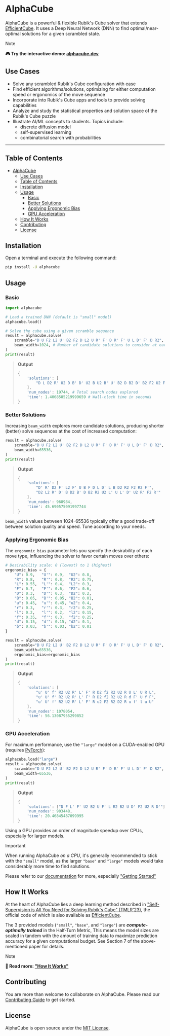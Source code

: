 # AlphaCube

AlphaCube is a powerful & flexible Rubik's Cube solver that extends [EfficientCube](https://github.com/kyo-takano/efficientcube). It uses a Deep Neural Network (DNN) to find optimal/near-optimal solutions for a given scrambled state.

> [!NOTE]
> **🎮 Try the interactive demo: [alphacube.dev](https://alphacube.dev)**

## Use Cases

- Solve any scrambled Rubik's Cube configuration with ease
- Find efficient algorithms/solutions, optimizing for either computation speed or ergonomics of the move sequence
- Incorporate into Rubik's Cube apps and tools to provide solving capabilities
- Analyze and study the statistical properties and solution space of the Rubik's Cube puzzle
- Illustrate AI/ML concepts to students. Topics include:
  - discrete diffusion model
  - self-supervised learning
  - combinatorial search with probabilities

---

## Table of Contents

- [AlphaCube](#alphacube)
  - [Use Cases](#use-cases)
  - [Table of Contents](#table-of-contents)
  - [Installation](#installation)
  - [Usage](#usage)
    - [Basic](#basic)
    - [Better Solutions](#better-solutions)
    - [Applying Ergonomic Bias](#applying-ergonomic-bias)
    - [GPU Acceleration](#gpu-acceleration)
  - [How It Works](#how-it-works)
  - [Contributing](#contributing)
  - [License](#license)

## Installation

Open a terminal and execute the following command:

```sh
pip install -U alphacube
```

## Usage

### Basic

```python
import alphacube

# Load a trained DNN (default is "small" model)
alphacube.load()

# Solve the cube using a given scramble sequence
result = alphacube.solve(
    scramble="D U F2 L2 U' B2 F2 D L2 U R' F' D R' F' U L D' F' D R2",
    beam_width=1024, # Number of candidate solutions to consider at each depth of search
)
print(result)
```

> **Output**
>
> ```python
> {
>     'solutions': [
>         "D L D2 R' U2 D B' D' U2 B U2 B' U' B2 D B2 D' B2 F2 U2 F2"
>     ],
>     'num_nodes': 19744, # Total search nodes explored
>     'time': 1.4068585219999659 # Wall-clock time in seconds
> }
> ```

### Better Solutions

Increasing `beam_width` explores more candidate solutions, producing shorter (better) solve sequences at the cost of increased computation:

```python
result = alphacube.solve(
    scramble="D U F2 L2 U' B2 F2 D L2 U R' F' D R' F' U L D' F' D R2",
    beam_width=65536,
)
print(result)
```

> **Output**
>
> ```python
> {
>     'solutions': [
>         "D' R' D2 F' L2 F' U B F D L D' L B D2 R2 F2 R2 F'",
>         "D2 L2 R' D' B D2 B' D B2 R2 U2 L' U L' D' U2 R' F2 R'"
>     ],
>     'num_nodes': 968984,
>     'time': 45.690575091997744
> }
> ```

`beam_width` values between 1024-65536 typically offer a good trade-off between solution quality and speed. Tune according to your needs.

### Applying Ergonomic Bias

The `ergonomic_bias` parameter lets you specify the desirability of each move type, influencing the solver to favor certain moves over others:

```python
# Desirability scale: 0 (lowest) to 1 (highest)
ergonomic_bias = {
    "U": 0.9,   "U'": 0.9,  "U2": 0.8,
    "R": 0.8,   "R'": 0.8,  "R2": 0.75,
    "L": 0.55,  "L'": 0.4,  "L2": 0.3,
    "F": 0.7,   "F'": 0.6,  "F2": 0.6,
    "D": 0.3,   "D'": 0.3,  "D2": 0.2,
    "B": 0.05,  "B'": 0.05, "B2": 0.01,
    "u": 0.45,  "u'": 0.45, "u2": 0.4,
    "r": 0.3,   "r'": 0.3,  "r2": 0.25,
    "l": 0.2,   "l'": 0.2,  "l2": 0.15,
    "f": 0.35,  "f'": 0.3,  "f2": 0.25,
    "d": 0.15,  "d'": 0.15, "d2": 0.1,
    "b": 0.03,  "b'": 0.03, "b2": 0.01
}

result = alphacube.solve(
    scramble="D U F2 L2 U' B2 F2 D L2 U R' F' D R' F' U L D' F' D R2",
    beam_width=65536,
    ergonomic_bias=ergonomic_bias
)
print(result)
```

> **Output**
>
> ```python
> {
>     'solutions': [
>         "u' U' f' R2 U2 R' L' F' R D2 f2 R2 U2 R U L' U R L",
>         "u' U' f' R2 U2 R' L' F' R D2 f2 R2 U2 R d F' U f F",
>         "u' U' f' R2 U2 R' L' F' R u2 F2 R2 D2 R u f' l u U"
>     ],
>     'num_nodes': 1078054,
>     'time': 56.13087955299852
> }
> ```

### GPU Acceleration

For maximum performance, use the `"large"` model on a CUDA-enabled GPU (requires [PyTorch](https://pytorch.org/get-started/locally/)):

```python
alphacube.load("large")
result = alphacube.solve(
    scramble="D U F2 L2 U' B2 F2 D L2 U R' F' D R' F' U L D' F' D R2",
    beam_width=65536,
)
print(result)
```

> **Output**
>
> ```python
> {
>     'solutions': ["D F L' F' U2 B2 U F' L R2 B2 U D' F2 U2 R D'"],
>     'num_nodes': 903448,
>     'time': 20.46845487099995
> }
> ```

Using a GPU provides an order of magnitude speedup over CPUs, especially for larger models.

> [!IMPORTANT]
> When running AlphaCube _on a CPU_, it's generally recommended to stick with the `"small"` model, as the larger `"base"` and `"large"` models would take considerably more time to find solutions.

Please refer to our [documentation](https://alphacube.dev/docs) for more, especially ["Getting Started"](https://alphacube.dev/docs/getting-started/index.html)

## How It Works

At the heart of AlphaCube lies a deep learning method described in ["Self-Supervision is All You Need for Solving Rubik's Cube" (TMLR'23)](https://openreview.net/forum?id=bnBeNFB27b), the official code of which is also available as [EfficientCube](https://github.com/kyo-takano/efficientcube).

The 3 provided models (`"small"`, `"base"`, and `"large"`) are **_compute-optimally trained_** in the Half-Turn Metric, This means the model sizes are scaled in tandem with the amount of training data to maximize prediction accuracy for a given computational budget. See Section 7 of the above-mentioned paper for details.

> [!NOTE]
> **📖 Read more: ["How It Works"](https://alphacube.dev/docs/how-it-works/index.html)**

## Contributing

You are more than welcome to collaborate on AlphaCube. Please read our [Contributing Guide](https://github.com/kyo-takano/alphacube/blob/main/CONTRIBUTING.md) to get started.

## License

AlphaCube is open source under the [MIT License](LICENSE).
